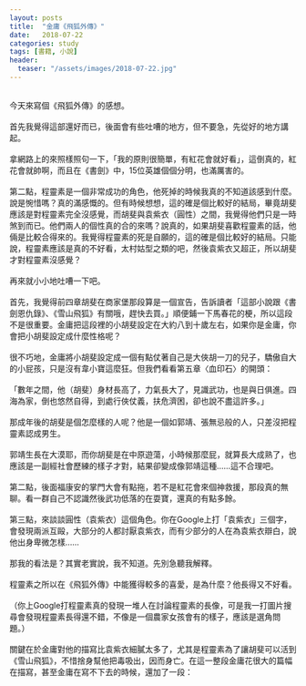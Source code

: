 ```yaml
---
layout: posts
title:  "金庸《飛狐外傳》"
date:   2018-07-22
categories: study
tags: [書籍, 小說]
header: 
  teaser: "/assets/images/2018-07-22.jpg"
---
```

<br>
今天來寫個《飛狐外傳》的感想。<br><br>
首先我覺得這部還好而已，後面會有些吐嘈的地方，但不要急，先從好的地方講起。<br><br>
拿網路上的來照樣照句一下，「我的原則很簡單，有紅花會就好看」，這倒真的，紅花會就帥啊，而且在《書劍》中，15位英雄個個分明，也滿厲害的。<br><br>
第二點，程靈素是一個非常成功的角色，他死掉的時候我真的不知道該感到什麼。說是惋惜嗎？真的滿感慨的。但有時候想想，這的確是個比較好的結局，畢竟胡斐應該是對程靈素完全沒感覺，而胡斐與袁紫衣（圓性）之間，我覺得他們只是一時煞到而已。他們兩人的個性真的合的來嗎？說真的，如果胡斐喜歡程靈素的話，他倆是比較合得來的。我覺得程靈素的死是自願的，這的確是個比較好的結局。只能說，程靈素應該是真的不好看，太村姑型之類的吧，然後袁紫衣又超正，所以胡斐才對程靈素沒感覺？<br><br>
再來就小小地吐嘈一下吧。<br><br>
首先，我覺得前四章胡斐在商家堡那段算是一個宣告，告訴讀者「這部小說跟《書劍恩仇錄》、《雪山飛狐》有關哦，趕快去買。」順便鋪一下馬春花的梗，所以這段不是很重要。金庸把這段裡的小胡斐設定在大約八到十歲左右，如果你是金庸，你會把小胡斐設定成什麼性格呢？<br><br>
很不巧地，金庸將小胡斐設定成一個有點仗著自己是大俠胡一刀的兒子，驕傲自大的小屁孩，只是沒有韋小寶這麼狂。但我們看看第五章〈血印石〉的開頭：<br><br>
「數年之間，他（胡斐）身材長高了，力氣長大了，見識武功，也是與日俱進。四海為家，倒也悠然自得，到處行俠仗義，扶危濟困，卻也說不盡這許多。」<br><br>
那成年後的胡斐是個怎麼樣的人呢？他是一個如郭靖、張無忌般的人，只差沒把程靈素認成男生。<br><br>
郭靖生長在大漠耶，而你胡斐是在中原遊蕩，小時候那麼屁，就算長大成熟了，也應該是一副經社會歷練的樣子才對，結果卻變成像郭靖這種……這不合理吧。<br><br>
第二點，後面福康安的掌門大會有點拖，若不是紅花會來個神救援，那段真的無聊。看一群自己不認識然後武功低落的在耍寶，還真的有點多餘。<br><br>
第三點，來談談圓性（袁紫衣）這個角色。你在Google上打「袁紫衣」三個字，會發現兩派互毆，大部分的人都討厭袁紫衣，而有少部分的人在為袁紫衣辯白，說他出身卑微怎樣……<br><br>
那我的看法是？其實老實說，我不知道。先別急聽我解釋。<br><br>
程靈素之所以在《飛狐外傳》中能獲得較多的喜愛，是為什麼？他長得又不好看。<br><br>
（你上Google打程靈素真的發現一堆人在討論程靈素的長像，可是我一打圖片搜尋會發現程靈素長得還不錯，不像是一個農家女孩會有的樣子，應該是選角問題。）<br><br>
關鍵在於金庸對他的描寫比袁紫衣細膩太多了，尤其是程靈素為了讓胡斐可以活到《雪山飛狐》，不惜捨身幫他把毒吸出，因而身亡。在這一整段金庸花很大的篇幅在描寫，甚至金庸在寫不下去的時候，還加了一段：<br><br>
